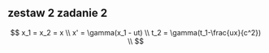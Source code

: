 ## zestaw 2 zadanie 2

$$
x_1 = x_2 = x \\
x' = \gamma(x_1 - ut) \\
t_2 = \gamma(t_1-\frac{ux}{c^2}) \\
$$
